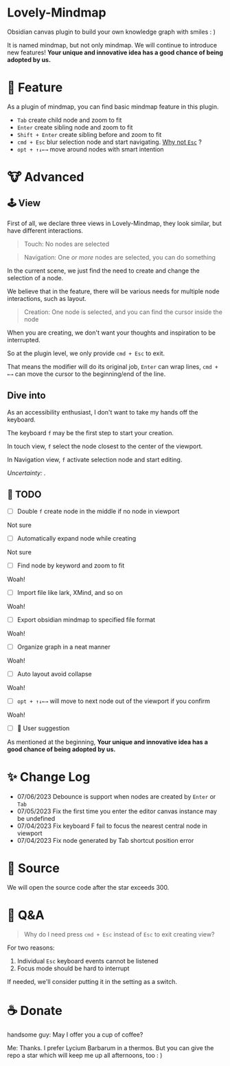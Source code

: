 # Lovely-Mindmap

Obsidian canvas plugin to build your own knowledge graph with smiles : )

It is named mindmap, but not only mindmap.
We will continue to introduce new features!
**Your unique and innovative idea has a good chance of being adopted by us.**

# 📕 Feature

As a plugin of mindmap, you can find basic mindmap feature in this plugin.

- `Tab` create child node and zoom to fit
- `Enter` create sibling node and zoom to fit
- `Shift + Enter` create sibling before and zoom to fit
- `cmd + Esc` blur selection node and start navigating. [Why not `Esc`](#why-not-esc) ?
- `opt + ↑↓←→` move around nodes with smart intention

# 🐮 Advanced

## 🕹 View

First of all, we declare three views in Lovely-Mindmap, they look similar, but have different interactions.  

> Touch: No nodes are selected

> Navigation: One _or more_ nodes are selected, you can do something

In the current scene, we just find the need to create and change the selection of a node.

We believe that in the feature, there will be various needs for multiple node interactions, such as layout.

> Creation: One node is selected, and you can find the cursor inside the node

When you are creating, we don't want your thoughts and inspiration to be interrupted.

So at the plugin level, we only provide `cmd + Esc` to exit.

That means the modifier will do its original job,
`Enter` can wrap lines,
`cmd + ←→` can move the cursor to the beginning/end of the line. 

## Dive into

As an accessibility enthusiast, I don't want to take my hands off the keyboard.

The keyboard `f` may be the first step to start your creation.

In touch view, `f` select the node closest to the center of the viewport.

In Navigation view, `f` activate selection node and start editing.

_Uncertainty: ._


## 🚧 TODO

- [ ] Double `f` create node in the middle if no node in viewport

Not sure

- [ ] Automatically expand node while creating

Not sure

- [ ] Find node by keyword and zoom to fit

Woah!

- [ ] Import file like lark, XMind, and so on

Woah!

- [ ] Export obsidian mindmap to specified file format

Woah!

- [ ] Organize graph in a neat manner

Woah!

- [ ] Auto layout avoid collapse

Woah!

- [ ] `opt + ↑↓←→` will move to next node out of the viewport if you confirm

Woah!

- [ ] 🥰 User suggestion 

As mentioned at the beginning, **Your unique and innovative idea has a good chance of being adopted by us.**

# ✨ Change Log

- 07/06/2023 Debounce is support when nodes are created by `Enter` or `Tab`
- 07/05/2023 Fix the first time you enter the editor canvas instance may be undefined 
- 07/04/2023 Fix keyboard F fail to focus the nearest central node in viewport
- 07/04/2023 Fix node generated by Tab shortcut position error


# 📜 Source

We will open the source code after the star exceeds 300.

# 🤔 Q&A

> Why do I need press `cmd + Esc` instead of `Esc` to exit creating view?

For two reasons:

1. Individual `Esc` keyboard events cannot be listened
2. Focus mode should be hard to interrupt

If needed, we'll consider putting it in the setting as a switch.


# ☕️ Donate

handsome guy: May I offer you a cup of coffee?

Me: Thanks.
I prefer Lycium Barbarum in a thermos.
But you can give the repo a star which will keep me up all afternoons, too : )
